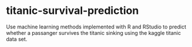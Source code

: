 # titanic-survival-prediction
Use machine learning methods implemented with R and RStudio to predict whether a passanger survives the titanic sinking using the kaggle titanic data set.
